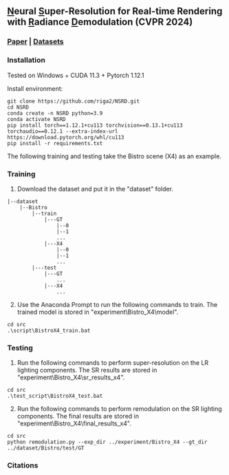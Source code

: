 ## <u>N</u>eural <u>S</u>uper-Resolution for Real-time Rendering with <u>R</u>adiance <u>D</u>emodulation (CVPR 2024)

### [Paper](https://markdown.com.cn) | [Datasets](https://markdown.com.cn)

### Installation

Tested on Windows + CUDA 11.3 + Pytorch 1.12.1

Install environment:

```bazaar
git clone https://github.com/riga2/NSRD.git
cd NSRD
conda create -n NSRD python=3.9
conda activate NSRD
pip install torch==1.12.1+cu113 torchvision==0.13.1+cu113 torchaudio==0.12.1 --extra-index-url https://download.pytorch.org/whl/cu113
pip install -r requirements.txt
```

The following training and testing take the Bistro scene (X4) as an example.

### Training
1. Download the dataset and put it in the "dataset" folder.
```bazaar
|--dataset
    |--Bistro
        |--train
            |---GT
                |--0
                |--1
                ...
            |---X4
                |--0
                |--1
                ...
        |---test
            |---GT
                ...
            |---X4
                ...
```
2. Use the Anaconda Prompt to run the following commands to train. The trained model is stored in "experiment\Bistro_X4\model".
```bazaar
cd src
.\script\BistroX4_train.bat
```

### Testing
1. Run the following commands to perform super-resolution on the LR lighting components. The SR results are stored in "experiment\Bistro_X4\sr_results_x4".
```bazaar
cd src
.\test_script\BistroX4_test.bat
```
2. Run the following commands to perform remodulation on the SR lighting components. The final results are stored in "experiment\Bistro_X4\final_results_x4".
```bazaar
cd src
python remodulation.py --exp_dir ../experiment/Bistro_X4 --gt_dir ../dataset/Bistro/test/GT
```

### Citations

